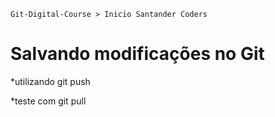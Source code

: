 ```Git-Digital-Course > Inicio Santander Coders```

# Salvando modificações no Git

*utilizando git push

*teste com git pull

